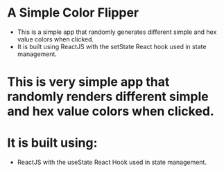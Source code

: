# A Simple Color Flipper

- This is a simple app that randomly generates different simple and hex value colors when clicked.
- It is built using ReactJS with the setState React hook used in state management.

# This is very simple app that randomly renders different simple and hex value colors when clicked.
# It is built using:
- ReactJS with the useState React Hook used in state management.